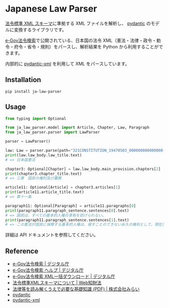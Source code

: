 # Japanese Law Parser

[法令標準 XML スキーマ](https://elaws.e-gov.go.jp/file/XMLSchemaForJapaneseLaw_v3.xsd)に準拠する XML ファイルを解析し、 [pydantic](https://docs.pydantic.dev/) のモデルに変換するライブラリです。

[e-Gov法令検索](https://elaws.e-gov.go.jp/)で公開されている、日本国の法令 XML（憲法・法律・政令・勅令・府令・省令・規則）をパースし、解析結果を Python から利用することができます。

内部的に [pydantic-xml](https://pydantic-xml.readthedocs.io/) を利用して XML をパースしています。


## Installation

```shell
pip install ja-law-parser
```

## Usage

```python
from typing import Optional

from ja_law_parser.model import Article, Chapter, Law, Paragraph
from ja_law_parser.parser import LawParser

parser = LawParser()

law: Law = parser.parse(path="321CONSTITUTION_19470503_000000000000000.xml")
print(law.law_body.law_title.text)
# => 日本国憲法

chapter3: Optional[Chapter] = law.law_body.main_provision.chapters[2]
print(chapter3.chapter_title.text)
# => 三章　国民の権利及び義務

article11: Optional[Article] = chapter3.articles[1]
print(article11.article_title.text)
# => 第十一条

paragraph11: Optional[Paragraph] = article11.paragraphs[0]
print(paragraph11.paragraph_sentence.sentences[0].text)
# => 国民は、すべての基本的人権の享有を妨げられない。
print(paragraph11.paragraph_sentence.sentences[1].text)
# => この憲法が国民に保障する基本的人権は、侵すことのできない永久の権利として、現在及び将来の国民に与へられる。
```

詳細は API ドキュメントを参照してください。

## Reference

- [e-Gov法令検索 | デジタル庁](https://elaws.e-gov.go.jp/)
- [e-Gov法令検索 ヘルプ | デジタル庁](https://elaws.e-gov.go.jp/help/)
- [e-Gov法令検索 XML一括ダウンロード | デジタル庁](https://elaws.e-gov.go.jp/download/)
- [法令標準XMLスキーマについて | Web知財法](https://www.tashiro-ip.com/ip-law/xml-schema.html)
- [法律等を読み解くうえで必要な基礎知識 (PDF) | 株式会社みらい](https://www.mirai-inc.jp/support/roppo/basic-knowledge.pdf)
- [pydantic](https://github.com/pydantic/pydantic)
- [pydantic-xml](https://github.com/dapper91/pydantic-xml)
